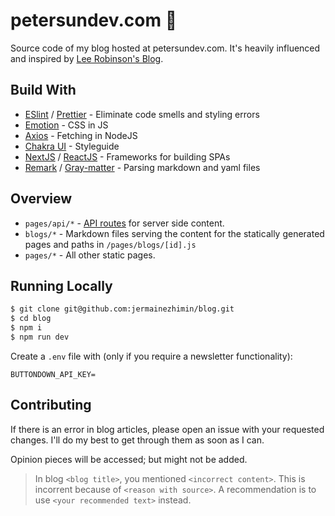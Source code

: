 # petersundev.com 👶

Source code of my blog hosted at petersundev.com. It's heavily influenced and inspired by [Lee Robinson's Blog](https://github.com/leerob/leerob.io).

## Build With 
- [ESlint](https://eslint.org) / [Prettier](https://prettier.io) - Eliminate code smells and styling errors
- [Emotion](https://emotion.sh) - CSS in JS
- [Axios](https://github.com/axios/axios) -  Fetching in NodeJS
- [Chakra UI](https://chakra-ui.com) - Styleguide
- [NextJS](https://nextjs.org) / [ReactJS](https://reactjs.org) - Frameworks for building SPAs
- [Remark](https://github.com/remarkjs/remark) / [Gray-matter](https://github.com/jonschlinkert/gray-matter) - Parsing markdown and yaml files

## Overview

- `pages/api/*` - [API routes](https://nextjs.org/docs/api-routes/introduction) for server side content.
- `blogs/*` - Markdown files serving the content for the statically generated pages and paths in `/pages/blogs/[id].js`
- `pages/*` - All other static pages.

## Running Locally

```bash
$ git clone git@github.com:jermainezhimin/blog.git
$ cd blog
$ npm i
$ npm run dev
```

Create a `.env` file with (only if you require a newsletter functionality):

```
BUTTONDOWN_API_KEY=
```

## Contributing

If there is an error in blog articles, please open an issue with your requested changes. I'll do my best to get through them as soon as I can.

Opinion pieces will be accessed; but might not be added.

> In blog `<blog title>`, you mentioned `<incorrect content>`. This is incorrent because of `<reason with source>`. A recommendation is to use `<your recommended text>` instead.
